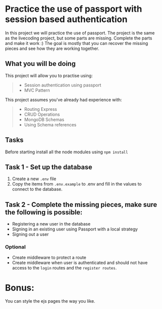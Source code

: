 # Practice the use of passport with session based authentication

In this project we will practice the use of passport. 
The project is the same as the livecoding project, but some parts are missing. 
Complete the parts and make it work :) 
The goal is mostly that you can recover the missing pieces and see how they are working together.

## What you will be doing

This project will allow you to practise using:

> - Session authentication using passport
> - MVC Pattern

This project assumes you've already had experience with:

> - Routing Express
> - CRUD Operations
> - MongoDB Schemas
> - Using Schema references

## Tasks

Before starting install all the node modules using `npm install`


## Task 1 - Set up the database 
1. Create a new `.env` file 
2. Copy the items from `.env.example` to .env and fill in the values to connect to the database. 


## Task 2 - Complete the missing pieces, make sure the following is possible: 
 - Registering a new user in the database
 - Signing in an existing user using Passport with a local strategy
 - Signing out a user 

### Optional
 - Create middleware to protect a route
 - Create middleware when user is authenticated and should not have access to the `login` routes and the `register routes`.


# Bonus: 
You can style the ejs pages the way you like. 


